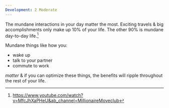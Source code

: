 ```yaml
---
Development: 2 Moderate
---
```

The mundane interactions in your day matter the most. Exciting travels & big accomplishments only make up 10% of your life. The other 90% is mundane day-to-day life.[^1]

Mundane things like how you:

- wake up
- talk to your partner
- commute to work 

*matter* & if you can optimize these things, the benefits will ripple throughout the rest of your life.

[^1]: https://www.youtube.com/watch?v=MfcJhXaPHeU&ab_channel=MillionaireMoveclub